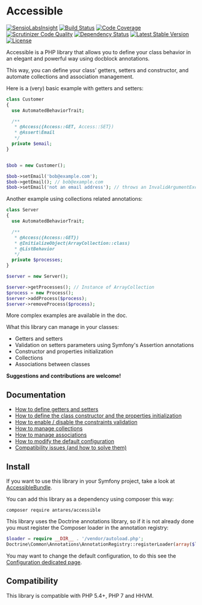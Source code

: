# Accessible

[![SensioLabsInsight](https://insight.sensiolabs.com/projects/d0791b98-cd96-453a-bf89-39ddcc672c98/mini.png)](https://insight.sensiolabs.com/projects/d0791b98-cd96-453a-bf89-39ddcc672c98)
[![Build Status](https://travis-ci.org/antarestupin/Accessible.svg?branch=master)](https://travis-ci.org/antarestupin/Accessible)
[![Code Coverage](https://scrutinizer-ci.com/g/antares993/Accessible/badges/coverage.png?b=master)](https://scrutinizer-ci.com/g/antares993/Accessible/?branch=master)
[![Scrutinizer Code Quality](https://scrutinizer-ci.com/g/antares993/Accessible/badges/quality-score.png?b=master)](https://scrutinizer-ci.com/g/antares993/Accessible/?branch=master)
[![Dependency Status](https://www.versioneye.com/user/projects/57228491ba37ce004309ecb3/badge.svg?style=flat)](https://www.versioneye.com/user/projects/57228491ba37ce004309ecb3)
[![Latest Stable Version](https://poser.pugx.org/antares/accessible/v/stable)](https://packagist.org/packages/antares/accessible)
[![License](https://poser.pugx.org/antares/accessible/license)](https://packagist.org/packages/antares/accessible)


Accessible is a PHP library that allows you to define your class behavior in an elegant and powerful way using docblock annotations.

This way, you can define your class' getters, setters and constructor, and automate collections and association management.

Here is a (very) basic example with getters and setters:

```php
class Customer
{
  use AutomatedBehaviorTrait;

  /**
   * @Access({Access::GET, Access::SET})
   * @Assert\Email
   */
  private $email;
}


$bob = new Customer();

$bob->setEmail('bob@example.com');
$bob->getEmail(); // bob@example.com
$bob->setEmail('not an email address'); // throws an InvalidArgumentException
```

Another example using collections related annotations:

```php
class Server
{
  use AutomatedBehaviorTrait;

  /**
   * @Access({Access::GET})
   * @InitializeObject(ArrayCollection::class)
   * @ListBehavior
   */
  private $processes;
}

$server = new Server();

$server->getProcesses(); // Instance of ArrayCollection
$process = new Process();
$server->addProcess($process);
$server->removeProcess($process);
```

More complex examples are available in the doc.

What this library can manage in your classes:

- Getters and setters
- Validation on setters parameters using Symfony's Assertion annotations
- Constructor and properties initialization
- Collections
- Associations between classes

**Suggestions and contributions are welcome!**


## Documentation

- [How to define getters and setters](https://github.com/antares993/Accessible/tree/master/doc/accessible.md)
- [How to define the class constructor and the properties initialization](https://github.com/antares993/Accessible/tree/master/doc/auto-construct.md)
- [How to enable / disable the constraints validation](https://github.com/antares993/Accessible/tree/master/doc/constraints-validation.md)
- [How to manage collections](https://github.com/antares993/Accessible/tree/master/doc/collections.md)
- [How to manage associations](https://github.com/antares993/Accessible/tree/master/doc/associations.md)
- [How to modify the default configuration](https://github.com/antares993/Accessible/tree/master/doc/configuration.md)
- [Compatibility issues (and how to solve them)](https://github.com/antares993/Accessible/tree/master/doc/compatibility.md)

## Install

If you want to use this library in your Symfony project, take a look at [AccessibleBundle](https://github.com/antares993/AccessibleBundle).

You can add this library as a dependency using composer this way:

```
composer require antares/accessible
```

This library uses the Doctrine annotations library, so if it is not already done you must register the Composer loader in the annotation registry:

```php
$loader = require __DIR__ . '/vendor/autoload.php';
Doctrine\Common\Annotations\AnnotationRegistry::registerLoader(array($loader, 'loadClass'));
```

You may want to change the default configuration, to do this see the [Configuration dedicated page](https://github.com/antares993/Accessible/tree/master/doc/configuration.md).

## Compatibility

This library is compatible with PHP 5.4+, PHP 7 and HHVM.

